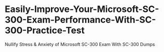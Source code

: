 # Easily-Improve-Your-Microsoft-SC-300-Exam-Performance-With-SC-300-Practice-Test
Nullify Stress &amp; Anxiety of Microsoft SC-300 Exam With SC-300 Dumps
